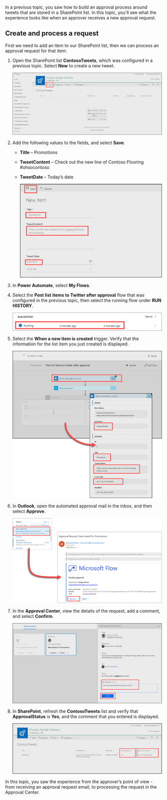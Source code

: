 In a previous topic, you saw how to build an approval process around tweets that are stored in a SharePoint list.  In this topic, you'll see what the experience looks like when an approver receives a new approval request. 

## Create and process a request
First we need to add an item to our SharePoint list, then we can process an approval request for that item.

1. Open the SharePoint list **ContosoTweets**, which was configured in a previous topic.  Select **New** to create a new tweet. 
   
    ![SharePoint list.](./media/learning-approval-request/sharepoint-list-home.png)
2. Add the following values to the fields, and select **Save**.
   
   * **Title** – Promotions
   * **TweetContent** – Check out the new line of Contoso Flooring #ohsocontoso
   * **TweetDate** – Today’s date
     
     ![SharePoint new item.](./media/learning-approval-request/sharepoint-new-tweet.png)
3. In **Power Automate**, select **My Flows**. 
4. Select the **Post list items to Twitter after approval** flow that was configured in the previous topic, then select the running flow under **RUN HISTORY**.
   
    ![Run history.](./media/learning-approval-request/run-history.png)
5. Select the **When a new item is created** trigger. Verify that the information for the list item you just created is displayed.
   
    ![Flow trigger.](./media/learning-approval-request/approval-flow.png)
6. In **Outlook**, open the automated approval mail in the inbox, and then select **Approve**. 
   
    ![Outlook request.](./media/learning-approval-request/outlook-mail.png)
7. In the **Approval Center**, view the details of the request, add a comment, and select **Confirm**. 
   
    ![Approval center.](./media/learning-approval-request/approval-center.png)
8. In **SharePoint**, refresh the **ContosoTweets** list and verify that **ApprovalStatus** is **Yes**, and the comment that you entered is displayed. 
   
    ![SharePoint refresh list.](./media/learning-approval-request/sharepoint-list-approved.png)

In this topic, you saw the experience from the approver’s point of view - from receiving an approval request email, to processing the request in the Approval Center.

